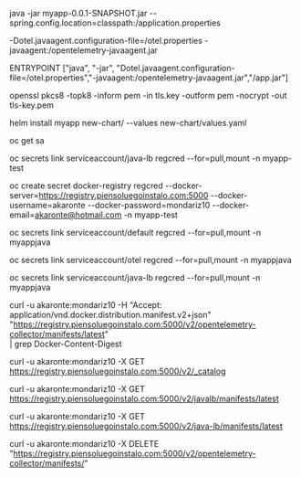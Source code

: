 java -jar myapp-0.0.1-SNAPSHOT.jar --spring.config.location=classpath:/application.properties


  -Dotel.javaagent.configuration-file=/otel.properties  -javaagent:/opentelemetry-javaagent.jar

  ENTRYPOINT ["java", "-jar", "Dotel.javaagent.configuration-file=/otel.properties","-javaagent:/opentelemetry-javaagent.jar","/app.jar"]


  openssl pkcs8 -topk8 -inform pem -in tls.key -outform pem -nocrypt -out tls-key.pem

  helm install myapp new-chart/ --values new-chart/values.yaml

oc get sa

oc secrets link serviceaccount/java-lb regcred --for=pull,mount -n myapp-test




oc create secret docker-registry regcred --docker-server=https://registry.piensoluegoinstalo.com:5000 --docker-username=akaronte --docker-password=mondariz10 --docker-email=akaronte@hotmail.com -n myapp-test


oc secrets link serviceaccount/default regcred --for=pull,mount -n myappjava 

oc secrets link serviceaccount/otel regcred --for=pull,mount -n myappjava 

oc secrets link serviceaccount/java-lb regcred --for=pull,mount -n myappjava 



curl -u akaronte:mondariz10 -H "Accept: application/vnd.docker.distribution.manifest.v2+json" \
"https://registry.piensoluegoinstalo.com:5000/v2/opentelemetry-collector/manifests/latest" \
| grep Docker-Content-Digest


curl -u akaronte:mondariz10 -X GET https://registry.piensoluegoinstalo.com:5000/v2/_catalog

curl -u akaronte:mondariz10 -X GET https://registry.piensoluegoinstalo.com:5000/v2/javalb/manifests/latest


curl -u akaronte:mondariz10 -X GET https://registry.piensoluegoinstalo.com:5000/v2/java-lb/manifests/latest


curl -u akaronte:mondariz10 -X DELETE "https://registry.piensoluegoinstalo.com:5000/v2/opentelemetry-collector/manifests/<digest>"
